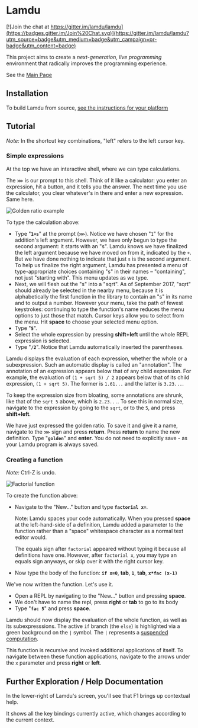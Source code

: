 # Lamdu

[![Join the chat at https://gitter.im/lamdu/lamdu](https://badges.gitter.im/Join%20Chat.svg)](https://gitter.im/lamdu/lamdu?utm_source=badge&utm_medium=badge&utm_campaign=pr-badge&utm_content=badge)

This project aims to create a *next-generation*, *live programming* environment
that radically improves the programming experience.

See the [Main Page](http://lamdu.org/)

## Installation

To build Lamdu from source, [see the instructions for your platform](doc/Build.md)

## Tutorial

*Note:* In the shortcut key combinations, "left" refers to the left cursor key.

### Simple expressions

At the top we have an interactive shell, where we can type calculations.

The `⋙` is our prompt to this shell. Think of it like a calculator:
you enter an expression, hit a button, and it tells you the answer.
The next time you use the calculator,
you clear whatever's in there and enter a new expression. Same here.

![Golden ratio example](https://i.imgur.com/vbPRcCO.png)

To type the calculation above:

* Type "**`1+s`**" at the prompt (`⋙`).
  Notice we have chosen "`1`" for the addition's left argument.
  However, we have only begun to type the second argument: it starts with an "s".
  Lamdu knows we have finalized the left argument because we have moved on from it,
  indicated by the `+`.
  But we have done nothing to indicate that just `s` is the second argument.
  To help us finalize the right argument, Lamdu has presented a menu of
  type-appropriate choices containing "s" in their names &ndash; "containing",
  not just "starting with". This menu updates as we type.
* Next, we will flesh out the "s" into a "sqrt".
  As of September 2017, "sqrt" should already be selected in the nearby menu,
  because it is alphabetically the first function in the library to contain an "s"
  in its name and to output a number.
  However your menu, take the path of fewest keystrokes:
  continuing to type the function's name
  reduces the menu options to just those that match.
  Cursor keys allow you to select from the menu.
  Hit **space** to choose your selected menu option.
* Type "**`5`**".
* Select the whole expression by pressing **shift+left** until the whole REPL expression is selected.
* Type "**`/2`**".
  Notice that Lamdu automatically inserted the parentheses.

Lamdu displays the evaluation of each expression, whether the whole or a subexpression.
Such an automatic display is called an "annotation".
The annotation of an expression appears below that of any child expression.
For example, the evaluation of `(1 + sqrt 5) / 2`
appears below that of its child expression, `(1 + sqrt 5)`.
The former is `1.61...` and the latter is `3.23...`.

To keep the expression size from bloating, some annotations are shrunk,
like that of the `sqrt 5` above, which is `2.23...`.
To see this in normal size, navigate to the expression by going to the `sqrt`,
or to the `5`, and press **shift+left**.

We have just expressed the golden ratio.
To save it and give it a name, navigate to the `⋙` sign and press **return**.
Press **return** to name the new definition.
Type "**`golden`**" and **enter**.
You do not need to explicitly save - as your Lamdu program is always saved.

### Creating a function

*Note:* Ctrl-Z is undo.

![Factorial function](https://i.imgur.com/vWjV8pc.png)

To create the function above:

* Navigate to the "New..." button and type **`factorial x=`**.

  Note: Lamdu spaces your code automatically.
  When you pressed **space** at the left-hand-side of a definition, Lamdu
  added a parameter to the function rather than a "space" whitespace character as a normal text editor would.

  The equals sign after `factorial` appeared without typing it because all definitions have one.
  However, after `factorial x`, you may type an equals sign anyways, or skip over it with the right cursor key.

* Now type the body of the function: **`if x=0`**, **tab**, **`1`**, **tab**, **`x*fac (x-1)`**

We've now written the function. Let's use it.

* Open a REPL by navigating to the "New..." button and pressing **space**.
* We don't have to name the repl, press **right** or **tab** to go to its body
* Type "**`fac 5`**" and press **space**.

Lamdu should now display the evaluation of the whole function, as well as its subexpresssions.
The active `if` branch (the `else`) is highlighted via a green background on the `|` symbol.
The `|` represents a [suspended computation](https://github.com/lamdu/lamdu/blob/master/doc/Language.md#suspended-computations).

This function is recursive and invoked additional applications of itself.
To navigate between these function applications,
navigate to the arrows under the `x` parameter and press **right** or **left**.

## Further Exploration / Help Documentation

In the lower-right of Lamdu's screen, you'll see that F1 brings up contextual help.

It shows all the key bindings currently active, which changes
according to the current context.
